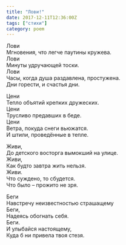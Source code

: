 ```yaml
---
title: "Лови!"
date: 2017-12-11T12:36:00Z
tags: ["стихи"]
category: poem
---
```


Лови  
Мгновения, что легче паутины кружева.  
Лови  
Минуты удручающей тоски.  
Лови  
Часы, когда душа раздавлена, простужена.  
Дни горести, и счастья дни.

Цени  
Тепло объятий крепких дружеских.  
Цени  
Трусливо предавших в беде.  
Цени  
Ветра, покуда снеги вьюжатся.  
И штили, проведённые в тепле.

Живи,  
До детского восторга вымокший на улице.  
Живи,  
Как будто завтра жить нельзя.  
Живи.  
Что суждено, то сбудется.  
Что было – прожито не зря.

Беги  
Навстречу неизвестностью страшащему  
Беги,  
Надеясь обогнать себя.  
Беги.  
И улыбайся настоящему,  
Куда б ни привела твоя стезя.  

